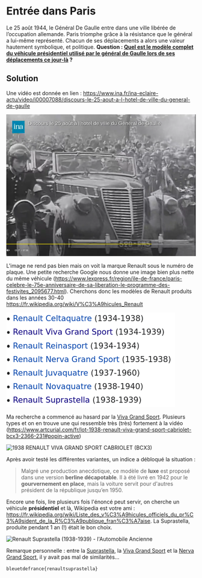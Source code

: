 # Entrée dans Paris

Le 25 août 1944, le Général De Gaulle  entre dans une ville libérée de l’occupation allemande. Paris triomphe  grâce à la résistance que le général a lui-même représenté. Chacun de  ses déplacements a alors une valeur hautement symbolique, et politique. **Question : [Quel est le modèle complet du véhicule présidentiel utilisé par le général de Gaulle lors de ses déplacements ce jour-là](https://www.ina.fr/ina-eclaire-actu/video/i00007088/discours-le-25-aout-a-l-hotel-de-ville-du-general-de-gaulle) ?**

## Solution

Une vidéo est donnée en lien : https://www.ina.fr/ina-eclaire-actu/video/i00007088/discours-le-25-aout-a-l-hotel-de-ville-du-general-de-gaulle

![image-20220507225812704](img/image-20220507225812704.png)

L'image ne rend pas bien mais on voit la marque Renault sous le numéro de plaque. Une petite recherche Google nous donne une image bien plus nette du même véhicule (https://www.lexpress.fr/region/ile-de-france/paris-celebre-le-75e-anniversaire-de-sa-liberation-le-programme-des-festivites_2095677.html). Cherchons donc les modèles de Renault produits dans les années 30-40 https://fr.wikipedia.org/wiki/V%C3%A9hicules_Renault

![image-20220507230227135](img/image-20220507230227135.png)

Ma recherche a commencé au hasard par la [Viva Grand Sport](https://fr.wikipedia.org/wiki/Renault_Viva_Grand_Sport). Plusieurs types et on en trouve une qui ressemble très (très) fortement à la vidéo (https://www.artcurial.com/fr/lot-1938-renault-viva-grand-sport-cabriolet-bcx3-2366-231#popin-active)

![1938 RENAULT VIVA GRAND SPORT CABRIOLET (BCX3)](https://www.artcurial.com/sites/default/files/styles/840_width/public/lots-images/2017-09-01-16/2366_10443749_0.jpg?itok=EaL1BnKG)

Après avoir testé les différentes variantes, un indice a débloqué la situation :

> Malgré une production anecdotique, ce modèle de **luxe** est proposé dans une version **berline décapotable**. Il  à été livré en 1942 pour le **gourvernement en place**, mais la voiture servit pour d'autres président de la république jusqu’en 1950.

Encore une fois, lire plusieurs fois l'énoncé peut servir, on cherche un véhicule **présidentiel** et là, Wikipedia est votre ami : https://fr.wikipedia.org/wiki/Liste_des_v%C3%A9hicules_officiels_du_pr%C3%A9sident_de_la_R%C3%A9publique_fran%C3%A7aise. La Suprastella, produite pendant 1 an (!) était le bon choix.

![Renault Suprastella (1938-1939) - l'Automobile Ancienne](http://lautomobileancienne.com/wp-content/uploads/2016/12/renault-suprastella-1.jpg)

Remarque personnelle : entre la [Suprastella](http://lautomobileancienne.com/wp-content/uploads/2016/12/renault-suprastella-spider-1.jpg), la [Viva Grand Sport](http://stubs-auto.fr/s/cc_images/teaserbox_54254075.jpg?t=1457266290) et la [Nerva Grand Sport](https://fr.wikipedia.org/wiki/Renault_Nerva_Grand_Sport#/media/Fichier:Renault_Nerva_Grand_Sport_(1).jpg), il y avait pas mal de similarités...

```
bleuetdefrance{renaultsuprastella}
```

